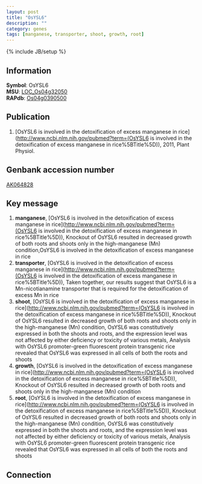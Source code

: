 ```yaml
---
layout: post
title: "OsYSL6"
description: ""
category: genes
tags: [manganese, transporter, shoot, growth, root]
---
```

{% include JB/setup %}

## Information
__Symbol__: OsYSL6  
__MSU__: [LOC_Os04g32050](http://rice.plantbiology.msu.edu/cgi-bin/ORF_infopage.cgi?orf=LOC_Os04g32050)  
__RAPdb__: [Os04g0390500](http://rapdb.dna.affrc.go.jp/viewer/gbrowse_details/irgsp1?name=Os04g0390500)  

## Publication
1. [OsYSL6 is involved in the detoxification of excess manganese in rice](http://www.ncbi.nlm.nih.gov/pubmed?term=(OsYSL6 is involved in the detoxification of excess manganese in rice%5BTitle%5D)), 2011, Plant Physiol.

## Genbank accession number
[AK064828](http://www.ncbi.nlm.nih.gov/nuccore/AK064828)

## Key message
1. __manganese__, [OsYSL6 is involved in the detoxification of excess manganese in rice](http://www.ncbi.nlm.nih.gov/pubmed?term=(OsYSL6 is involved in the detoxification of excess manganese in rice%5BTitle%5D)),  Knockout of OsYSL6 resulted in decreased growth of both roots and shoots only in the high-manganese (Mn) condition,OsYSL6 is involved in the detoxification of excess manganese in rice
2. __transporter__, [OsYSL6 is involved in the detoxification of excess manganese in rice](http://www.ncbi.nlm.nih.gov/pubmed?term=(OsYSL6 is involved in the detoxification of excess manganese in rice%5BTitle%5D)),  Taken together, our results suggest that OsYSL6 is a Mn-nicotianamine transporter that is required for the detoxification of excess Mn in rice
3. __shoot__, [OsYSL6 is involved in the detoxification of excess manganese in rice](http://www.ncbi.nlm.nih.gov/pubmed?term=(OsYSL6 is involved in the detoxification of excess manganese in rice%5BTitle%5D)),  Knockout of OsYSL6 resulted in decreased growth of both roots and shoots only in the high-manganese (Mn) condition, OsYSL6 was constitutively expressed in both the shoots and roots, and the expression level was not affected by either deficiency or toxicity of various metals, Analysis with OsYSL6 promoter-green fluorescent protein transgenic rice revealed that OsYSL6 was expressed in all cells of both the roots and shoots
4. __growth__, [OsYSL6 is involved in the detoxification of excess manganese in rice](http://www.ncbi.nlm.nih.gov/pubmed?term=(OsYSL6 is involved in the detoxification of excess manganese in rice%5BTitle%5D)),  Knockout of OsYSL6 resulted in decreased growth of both roots and shoots only in the high-manganese (Mn) condition
5. __root__, [OsYSL6 is involved in the detoxification of excess manganese in rice](http://www.ncbi.nlm.nih.gov/pubmed?term=(OsYSL6 is involved in the detoxification of excess manganese in rice%5BTitle%5D)),  Knockout of OsYSL6 resulted in decreased growth of both roots and shoots only in the high-manganese (Mn) condition, OsYSL6 was constitutively expressed in both the shoots and roots, and the expression level was not affected by either deficiency or toxicity of various metals, Analysis with OsYSL6 promoter-green fluorescent protein transgenic rice revealed that OsYSL6 was expressed in all cells of both the roots and shoots

## Connection


